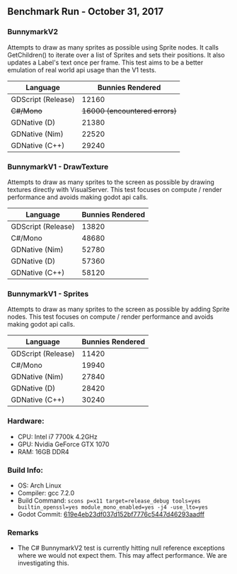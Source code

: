 ## Benchmark Run - October 31, 2017

### BunnymarkV2

Attempts to draw as many sprites as possible using Sprite nodes.  It calls GetChildren() to iterate over a list of Sprites and sets their positions.  It also updates a Label's text once per frame.  This test aims to be a better emulation of real world api usage than the V1 tests.

| Language           | Bunnies Rendered |
|--------------------|------------------|
| GDScript (Release) | 12160            |
| ~~C#/Mono~~       | ~~16000 (encountered errors)~~|
| GDNative (D)       | 21380            |
| GDNative (Nim)     | 22520            |
| GDNative (C++)     | 29240            |

### BunnymarkV1 - DrawTexture

Attempts to draw as many sprites to the screen as possible by drawing textures directly with VisualServer.  This test focuses on compute / render performance and avoids making godot api calls.

| Language           | Bunnies Rendered |
|--------------------|------------------|
| GDScript (Release) | 13820            |
| C#/Mono            | 48680            |
| GDNative (Nim)     | 52780            |
| GDNative (D)       | 57360            |
| GDNative (C++)     | 58120            

### BunnymarkV1 - Sprites

Attempts to draw as many sprites to the screen as possible by adding Sprite nodes.  This test focuses on compute / render performance and avoids making godot api calls.

| Language           | Bunnies Rendered |
|--------------------|------------------|
| GDScript (Release) | 11420            |
| C#/Mono            | 19940            |
| GDNative (Nim)     | 27840            |
| GDNative (D)       | 28420            |
| GDNative (C++)     | 30240            |

### Hardware:

* CPU: Intel i7 7700k 4.2GHz
* GPU: Nvidia GeForce GTX 1070
* RAM: 16GB DDR4

### Build Info:
* OS: Arch Linux
* Compiler: gcc 7.2.0
* Build Command: ```scons p=x11 target=release_debug tools=yes builtin_openssl=yes module_mono_enabled=yes -j4 -use_lto=yes```
* Godot Commit: [619e4eb23df037d152bf7776c5447d46293aadff](https://github.com/godotengine/godot/commit/619e4eb23df037d152bf7776c5447d46293aadff)

### Remarks

* The C# BunnymarkV2 test is currently hitting null reference exceptions where we would not expect them.  This may affect performance.  We are investigating this.